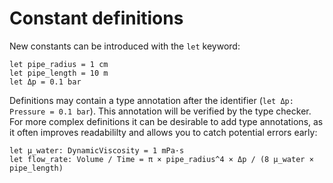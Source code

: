 # Constant definitions

New constants can be introduced with the `let` keyword:
```nbt
let pipe_radius = 1 cm
let pipe_length = 10 m
let Δp = 0.1 bar
```

Definitions may contain a type annotation after the identifier (`let Δp: Pressure = 0.1 bar`). This annotation will be verified by the type checker. For more complex definitions
it can be desirable to add type annotations, as it often improves readabililty and allows
you to catch potential errors early:
```nbt
let μ_water: DynamicViscosity = 1 mPa·s
let flow_rate: Volume / Time = π × pipe_radius^4 × Δp / (8 μ_water × pipe_length)
```
